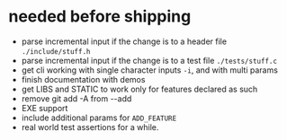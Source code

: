 # needed before shipping
- parse incremental input if the change is to a header file `./include/stuff.h`
- parse incremental input if the change is to a test file `./tests/stuff.c`
- get cli working with single character inputs `-i`, and with multi params
- finish documentation with demos
- get LIBS and STATIC to work only for features declared as such
- remove git add -A from --add
- EXE support
- include additional params for `ADD_FEATURE`
- real world test assertions for a while.
